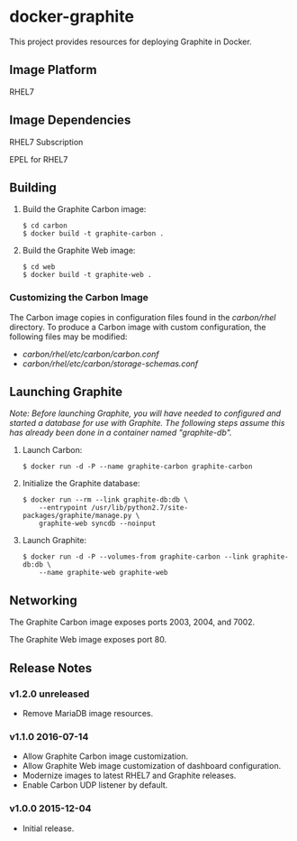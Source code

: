 # docker-graphite

This project provides resources for deploying Graphite in Docker.

## Image Platform

RHEL7

## Image Dependencies

RHEL7 Subscription

EPEL for RHEL7

## Building

 1. Build the Graphite Carbon image:

    ```
    $ cd carbon
    $ docker build -t graphite-carbon .
    ```

 2. Build the Graphite Web image:

    ```
    $ cd web
    $ docker build -t graphite-web .
    ```

### Customizing the Carbon Image

The Carbon image copies in configuration files found in the
*carbon/rhel* directory. To produce a Carbon image with custom
configuration, the following files may be modified:

  - *carbon/rhel/etc/carbon/carbon.conf*
  - *carbon/rhel/etc/carbon/storage-schemas.conf*

## Launching Graphite

*Note: Before launching Graphite, you will have needed to configured and
started a database for use with Graphite. The following steps assume this has
already been done in a container named "graphite-db".*

 1. Launch Carbon:

    ```
    $ docker run -d -P --name graphite-carbon graphite-carbon
    ```

 2. Initialize the Graphite database:

    ```
    $ docker run --rm --link graphite-db:db \
        --entrypoint /usr/lib/python2.7/site-packages/graphite/manage.py \
        graphite-web syncdb --noinput
    ```

 4. Launch Graphite:

    ```
    $ docker run -d -P --volumes-from graphite-carbon --link graphite-db:db \
        --name graphite-web graphite-web
    ```

## Networking

The Graphite Carbon image exposes ports 2003, 2004, and 7002.

The Graphite Web image exposes port 80.

## Release Notes

### v1.2.0 unreleased

- Remove MariaDB image resources.

### v1.1.0 2016-07-14

- Allow Graphite Carbon image customization.
- Allow Graphite Web image customization of dashboard configuration.
- Modernize images to latest RHEL7 and Graphite releases.
- Enable Carbon UDP listener by default.

### v1.0.0 2015-12-04

- Initial release.
